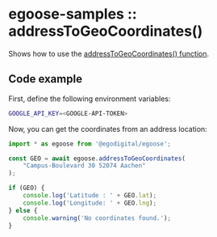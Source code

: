 # egoose-samples :: addressToGeoCoordinates()

Shows how to use the [addressToGeoCoordinates() function](https://egodigital.github.io/egoose/modules/_geo_index_.html#addresstogeocoordinates).

## Code example

First, define the following environment variables:

```bash
GOOGLE_API_KEY=<GOOGLE-API-TOKEN>
```

Now, you can get the coordinates from an address location:

```typescript
import * as egoose from '@egodigital/egoose';

const GEO = await egoose.addressToGeoCoordinates(
    "Campus-Boulevard 30 52074 Aachen"
);

if (GEO) {
    console.log('Latitude : ' + GEO.lat);
    console.log('Longitude: ' + GEO.lng);
} else {
    console.warning('No coordinates found.');
}
```

